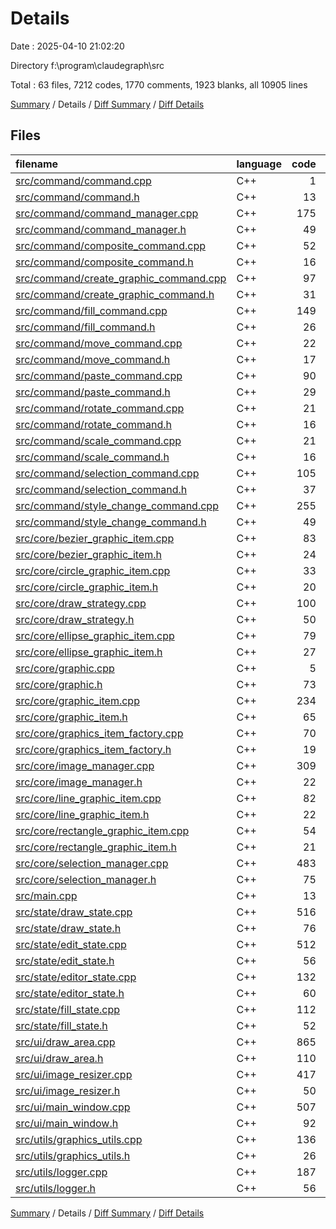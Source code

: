 # Details

Date : 2025-04-10 21:02:20

Directory f:\\program\\claudegraph\\src

Total : 63 files,  7212 codes, 1770 comments, 1923 blanks, all 10905 lines

[Summary](results.md) / Details / [Diff Summary](diff.md) / [Diff Details](diff-details.md)

## Files
| filename | language | code | comment | blank | total |
| :--- | :--- | ---: | ---: | ---: | ---: |
| [src/command/command.cpp](/src/command/command.cpp) | C++ | 1 | 1 | 0 | 2 |
| [src/command/command.h](/src/command/command.h) | C++ | 13 | 2 | 6 | 21 |
| [src/command/command\_manager.cpp](/src/command/command_manager.cpp) | C++ | 175 | 35 | 57 | 267 |
| [src/command/command\_manager.h](/src/command/command_manager.h) | C++ | 49 | 20 | 25 | 94 |
| [src/command/composite\_command.cpp](/src/command/composite_command.cpp) | C++ | 52 | 5 | 11 | 68 |
| [src/command/composite\_command.h](/src/command/composite_command.h) | C++ | 16 | 30 | 9 | 55 |
| [src/command/create\_graphic\_command.cpp](/src/command/create_graphic_command.cpp) | C++ | 97 | 11 | 21 | 129 |
| [src/command/create\_graphic\_command.h](/src/command/create_graphic_command.h) | C++ | 31 | 34 | 11 | 76 |
| [src/command/fill\_command.cpp](/src/command/fill_command.cpp) | C++ | 149 | 25 | 39 | 213 |
| [src/command/fill\_command.h](/src/command/fill_command.h) | C++ | 26 | 32 | 12 | 70 |
| [src/command/move\_command.cpp](/src/command/move_command.cpp) | C++ | 22 | 0 | 6 | 28 |
| [src/command/move\_command.h](/src/command/move_command.h) | C++ | 17 | 0 | 6 | 23 |
| [src/command/paste\_command.cpp](/src/command/paste_command.cpp) | C++ | 90 | 7 | 24 | 121 |
| [src/command/paste\_command.h](/src/command/paste_command.h) | C++ | 29 | 29 | 13 | 71 |
| [src/command/rotate\_command.cpp](/src/command/rotate_command.cpp) | C++ | 21 | 0 | 6 | 27 |
| [src/command/rotate\_command.h](/src/command/rotate_command.h) | C++ | 16 | 0 | 5 | 21 |
| [src/command/scale\_command.cpp](/src/command/scale_command.cpp) | C++ | 21 | 0 | 6 | 27 |
| [src/command/scale\_command.h](/src/command/scale_command.h) | C++ | 16 | 0 | 5 | 21 |
| [src/command/selection\_command.cpp](/src/command/selection_command.cpp) | C++ | 105 | 54 | 26 | 185 |
| [src/command/selection\_command.h](/src/command/selection_command.h) | C++ | 37 | 22 | 19 | 78 |
| [src/command/style\_change\_command.cpp](/src/command/style_change_command.cpp) | C++ | 255 | 20 | 47 | 322 |
| [src/command/style\_change\_command.h](/src/command/style_change_command.h) | C++ | 49 | 45 | 20 | 114 |
| [src/core/bezier\_graphic\_item.cpp](/src/core/bezier_graphic_item.cpp) | C++ | 83 | 10 | 18 | 111 |
| [src/core/bezier\_graphic\_item.h](/src/core/bezier_graphic_item.h) | C++ | 24 | 8 | 9 | 41 |
| [src/core/circle\_graphic\_item.cpp](/src/core/circle_graphic_item.cpp) | C++ | 33 | 9 | 8 | 50 |
| [src/core/circle\_graphic\_item.h](/src/core/circle_graphic_item.h) | C++ | 20 | 4 | 7 | 31 |
| [src/core/draw\_strategy.cpp](/src/core/draw_strategy.cpp) | C++ | 100 | 38 | 38 | 176 |
| [src/core/draw\_strategy.h](/src/core/draw_strategy.h) | C++ | 50 | 2 | 10 | 62 |
| [src/core/ellipse\_graphic\_item.cpp](/src/core/ellipse_graphic_item.cpp) | C++ | 79 | 20 | 21 | 120 |
| [src/core/ellipse\_graphic\_item.h](/src/core/ellipse_graphic_item.h) | C++ | 27 | 5 | 8 | 40 |
| [src/core/graphic.cpp](/src/core/graphic.cpp) | C++ | 5 | 0 | 3 | 8 |
| [src/core/graphic.h](/src/core/graphic.h) | C++ | 73 | 15 | 20 | 108 |
| [src/core/graphic\_item.cpp](/src/core/graphic_item.cpp) | C++ | 234 | 48 | 67 | 349 |
| [src/core/graphic\_item.h](/src/core/graphic_item.h) | C++ | 65 | 19 | 22 | 106 |
| [src/core/graphics\_item\_factory.cpp](/src/core/graphics_item_factory.cpp) | C++ | 70 | 22 | 19 | 111 |
| [src/core/graphics\_item\_factory.h](/src/core/graphics_item_factory.h) | C++ | 19 | 4 | 7 | 30 |
| [src/core/image\_manager.cpp](/src/core/image_manager.cpp) | C++ | 309 | 55 | 72 | 436 |
| [src/core/image\_manager.h](/src/core/image_manager.h) | C++ | 22 | 4 | 10 | 36 |
| [src/core/line\_graphic\_item.cpp](/src/core/line_graphic_item.cpp) | C++ | 82 | 22 | 22 | 126 |
| [src/core/line\_graphic\_item.h](/src/core/line_graphic_item.h) | C++ | 22 | 5 | 8 | 35 |
| [src/core/rectangle\_graphic\_item.cpp](/src/core/rectangle_graphic_item.cpp) | C++ | 54 | 15 | 14 | 83 |
| [src/core/rectangle\_graphic\_item.h](/src/core/rectangle_graphic_item.h) | C++ | 21 | 4 | 7 | 32 |
| [src/core/selection\_manager.cpp](/src/core/selection_manager.cpp) | C++ | 483 | 101 | 116 | 700 |
| [src/core/selection\_manager.h](/src/core/selection_manager.h) | C++ | 75 | 37 | 42 | 154 |
| [src/main.cpp](/src/main.cpp) | C++ | 13 | 4 | 7 | 24 |
| [src/state/draw\_state.cpp](/src/state/draw_state.cpp) | C++ | 516 | 95 | 101 | 712 |
| [src/state/draw\_state.h](/src/state/draw_state.h) | C++ | 76 | 19 | 24 | 119 |
| [src/state/edit\_state.cpp](/src/state/edit_state.cpp) | C++ | 512 | 105 | 107 | 724 |
| [src/state/edit\_state.h](/src/state/edit_state.h) | C++ | 56 | 18 | 20 | 94 |
| [src/state/editor\_state.cpp](/src/state/editor_state.cpp) | C++ | 132 | 22 | 34 | 188 |
| [src/state/editor\_state.h](/src/state/editor_state.h) | C++ | 60 | 24 | 23 | 107 |
| [src/state/fill\_state.cpp](/src/state/fill_state.cpp) | C++ | 112 | 25 | 34 | 171 |
| [src/state/fill\_state.h](/src/state/fill_state.h) | C++ | 52 | 14 | 14 | 80 |
| [src/ui/draw\_area.cpp](/src/ui/draw_area.cpp) | C++ | 865 | 211 | 242 | 1,318 |
| [src/ui/draw\_area.h](/src/ui/draw_area.h) | C++ | 110 | 26 | 33 | 169 |
| [src/ui/image\_resizer.cpp](/src/ui/image_resizer.cpp) | C++ | 417 | 76 | 111 | 604 |
| [src/ui/image\_resizer.h](/src/ui/image_resizer.h) | C++ | 50 | 12 | 14 | 76 |
| [src/ui/main\_window.cpp](/src/ui/main_window.cpp) | C++ | 507 | 104 | 109 | 720 |
| [src/ui/main\_window.h](/src/ui/main_window.h) | C++ | 92 | 13 | 24 | 129 |
| [src/utils/graphics\_utils.cpp](/src/utils/graphics_utils.cpp) | C++ | 136 | 19 | 37 | 192 |
| [src/utils/graphics\_utils.h](/src/utils/graphics_utils.h) | C++ | 26 | 54 | 9 | 89 |
| [src/utils/logger.cpp](/src/utils/logger.cpp) | C++ | 187 | 21 | 39 | 247 |
| [src/utils/logger.h](/src/utils/logger.h) | C++ | 56 | 89 | 19 | 164 |

[Summary](results.md) / Details / [Diff Summary](diff.md) / [Diff Details](diff-details.md)